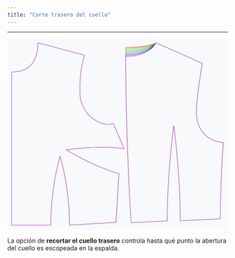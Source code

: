 ```yaml
---
title: "Corte trasero del cuello"
---
```


***

![El efecto de la opción de recorte del cuello trasero en el patrón](sample.png)

La opción de **recortar el cuello trasero** controla hasta qué punto la abertura del cuello es escopeada en la espalda.




